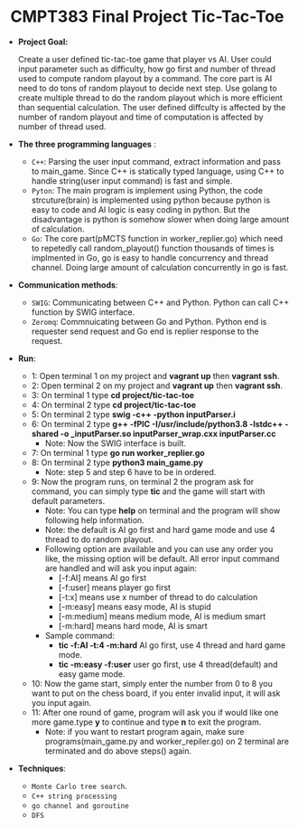 # <center/>CMPT383 Final Project Tic-Tac-Toe

- **Project Goal:**

  Create a user defined tic-tac-toe game that player vs AI. User could input parameter such as difficulty, how go first and number of thread used to compute random playout by a command. The core part is AI need to do tons of random playout to decide next step. Use golang to create multiple thread to do the random playout which is more efficient than sequential calculation. The user defined diffculty is affected by the number of random playout and time of computation is affected by number of thread used.  

- **The three programming languages** :
  - `C++`: Parsing the user input command, extract information and pass to main_game. Since C++ is statically typed language, using C++ to handle string(user input command) is fast and simple.
  - ``Pyton``: The main program is implement using Python, the code strcuture(brain) is implemented using python because python is easy to code and AI logic is easy coding in python. But the disadvantage is python is somehow slower when doing large amount of calculation.
  - ``Go``: The core part(pMCTS function in worker_replier.go) which need to repetedly call random_playout() function thousands of times is implmented in Go, go is easy to handle concurrency and thread channel. Doing large amount of calculation concurrently in go is fast. 

- **Communication methods**:
  - `SWIG`: Communicating between C++ and Python. Python can call C++ function by SWIG interface.
  - `Zeromq`: Commnuicating between Go and Python. Python end is requester send request and Go end is replier response to the request.

- **Run**:
  - 1: Open terminal 1 on my project and **vagrant up** then **vagrant ssh**.
  - 2: Open terminal 2 on my project and **vagrant up** then **vagrant ssh**.
  - 3: On terminal 1 type **cd project/tic-tac-toe**
  - 4: On terminal 2 type **cd project/tic-tac-toe**
  - 5: On terminal 2 type **swig -c++ -python inputParser.i** 
  - 6: On terminal 2 type **g++ -fPIC -I/usr/include/python3.8 -lstdc++ -shared -o _inputParser.so inputParser_wrap.cxx inputParser.cc**
    - Note: Now the SWIG interface is built.
  - 7: On terminal 1 type **go run worker_replier.go**
  - 8: On terminal 2 type **python3 main_game.py**
    - Note: step 5 and step 6 have to be in ordered.
  - 9: Now the program runs, on terminal 2 the program ask for command, you can simply type **tic** and the game will start with default parameters.
    - Note: You can type **help** on terminal and the program will show following help information.
    - Note: the default is AI go first and hard game mode and use 4 thread to do random playout. 
    - Following option are available and you can use any order you like, the missing option will be default. All error input command are handled and will ask you input again:
      - [-f:AI]  means AI go first
      - [-f:user] means player go first
      - [-t:x] means use x number of thread to do calculation
      - [-m:easy] means easy mode, AI is stupid
      - [-m:medium] means medium mode, AI is medium smart
      - [-m:hard] means hard mode, AI is smart
    - Sample command:
      - **tic -f:AI -t:4 -m:hard**     AI go first, use 4 thread and hard game mode.
      - **tic -m:easy -f:user**        user go first, use 4 thread(default) and easy game mode.
  - 10: Now the game start, simply enter the number from 0 to 8 you want to put on the chess board, if you enter invalid input, it will ask you input again. 
  - 11: After one round of game, program will ask you if would like one more game.type **y** to continue and type **n** to exit the program.
    - Note: if you want to restart program again, make sure programs(main_game.py and worker_repiler.go) on 2 terminal are terminated and do above steps() again.
- **Techniques**:
  - ``Monte Carlo tree search``.
  - ``C++ string processing``
  - ``go channel and goroutine``
  - ``DFS``

